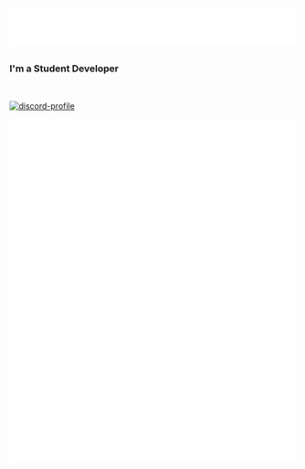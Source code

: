 <h1 align="left">
  <img src="https://raw.githubusercontent.com/Crispy-Cream/Crispy-Cream/00da300f7072c73daaaf3fd9df5da22dc789715e/assets/CrispyHeader.svg" alt="Greeting" />
</h1>

[//]: <> (<a href="https://discord.com/users/455139054464270345">)
[//]: <> (<img src="https://lanyard-profile-readme.vercel.app/api/455139054464270345?animated=true&borderRadius=30px" align="right" />)
[//]: <> (</a> )

### I'm a Student Developer

<br>

[![discord-profile](https://lanyard-profile-readme.vercel.app/api/455139054464270345?animated=true&borderRadius=30px)](https://discord.com/users/455139054464270345)

![Github-Stats](https://raw.githubusercontent.com/Crispy-Cream/Crispy-Cream/main/github-metrics.svg)
